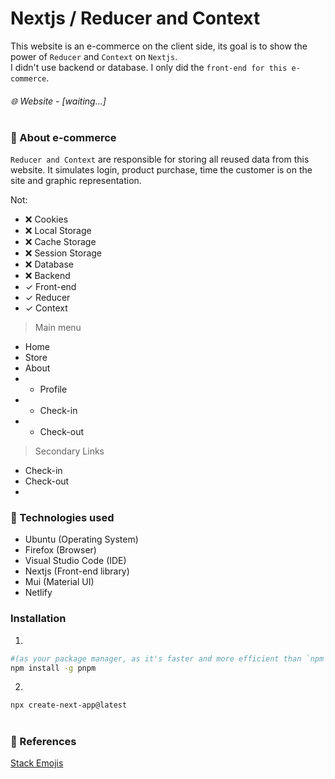 # Nextjs / Reducer and Context
This website is an e-commerce on the client side, its goal is to show the power of `Reducer` and `Context` on `Nextjs`.  
I didn't use backend or database. I only did the `front-end for this e-commerce`.

###### 🌐 Website - [waiting...]
#
### 🛒 About e-commerce
`Reducer and Context` are responsible for storing all reused data from this website.
It simulates login, product purchase, time the customer is on the site and graphic representation.

Not:
- ❌ Cookies
- ❌ Local Storage
- ❌ Cache Storage
- ❌ Session Storage
- ❌ Database
- ❌ Backend
- ✓  Front-end
- ✓  Reducer
- ✓  Context

> Main menu
- Home
- Store
- About
- - Profile
- - Check-in
- - Check-out
> Secondary Links
- Check-in
- Check-out
- 

### 🚀 Technologies used
- Ubuntu (Operating System)
- Firefox (Browser)
- Visual Studio Code (IDE)
- Nextjs (Front-end library)
- Mui (Material UI)
- Netlify

### Installation
1.
```bash pnpm
#(as your package manager, as it's faster and more efficient than `npm` or `yarn`.)
npm install -g pnpm
```
2.
```bash
npx create-next-app@latest
```

#
### 🔗 References
[Stack Emojis](https://emojidb.org/stack-emojis)

